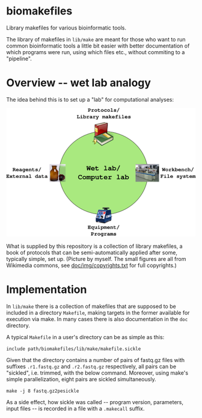# biomakefiles

Library makefiles for various bioinformatic tools.

The library of makefiles in `lib/make` are meant for those who want to run common
bioinformatic tools a little bit easier with better documentation of which programs
were run, using which files etc., without commiting to a "pipeline".

# Overview -- wet lab analogy

The idea behind this is to set up a "lab" for computational analyses:

![Lab analogy](doc/img/lab_analogy.png)

What is supplied by this repository is a collection of library makefiles, a book of
protocols that can be semi-automatically applied after some, typically simple, set up.
(Picture by myself. The small figures are all from Wikimedia commons, see
[doc/img/copyrights.txt](doc/img/copyrights.txt) for full copyrights.)

# Implementation

In `lib/make` there is a collection of makefiles that are supposed to be
included in a directory `Makefile`, making targets in the former available for
execution via make. In many cases there is also documentation in the `doc`
directory.

A typical `Makefile` in a user's directory can be as simple as this:

```
include path/biomakefiles/lib/make/makefile.sickle
```

Given that the directory contains a number of pairs of fastq.gz files with
suffixes `.r1.fastq.gz` and `.r2.fastq.gz` respectively, all pairs can be
"sickled", i.e. trimmed, with the below command. Moreover, using make's simple
parallelization, eight pairs are sickled simultaneously.

```
make -j 8 fastq.gz2pesickle
```

As a side effect, how sickle was called -- program version, parameters, input
files -- is recorded in a file with a `.makecall` suffix.
